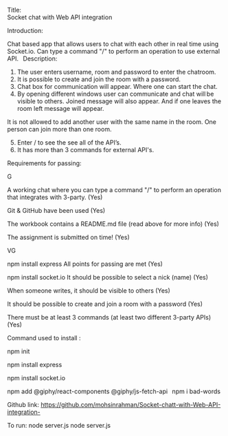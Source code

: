  
 
Title:  
Socket chat with Web API integration  
 
Introduction: 
 
Chat based app that allows users to chat with each other in real time using Socket.io. Can type a command "/" to perform an operation to use external API. 
  
Description: 
  
1. The user enters username, room and password to enter the chatroom. 
2. It is possible to create and join the room with a password. 
3. Chat box for communication will appear. Where one can start the chat. 
4. By opening different windows user can communicate and chat will be visible to others. Joined message will also appear. And if one leaves the room left message will appear. 

It is not allowed to add another user with the same name in the room. One person can join more than one room. 

5. Enter / to see the see all of the API’s.  
6. It has more than 3 commands for external API's. 
  

Requirements for passing: 

  

G 

A working chat where you can type a command "/" to perform an operation that integrates with 3-party. (Yes) 

Git & GitHub have been used (Yes) 

The workbook contains a README.md file (read above for more info) (Yes) 

The assignment is submitted on time! (Yes) 

  

VG 

npm install express
All points for passing are met (Yes) 

npm install socket.io
It should be possible to select a nick (name) (Yes) 

When someone writes, it should be visible to others (Yes) 

It should be possible to create and join a room with a password (Yes) 

There must be at least 3 commands (at least two different 3-party APIs) (Yes) 

 

 
Command used to install : 
 
npm init  
 
npm install express 
 
npm install socket.io 
 
npm add @giphy/react-components @giphy/js-fetch-api 
  
npm i bad-words 
 
 
Github link: 
https://github.com/mohsinrahman/Socket-chatt-with-Web-API-integration- 
 
 
To run: 
node server.js 
node server.js 
